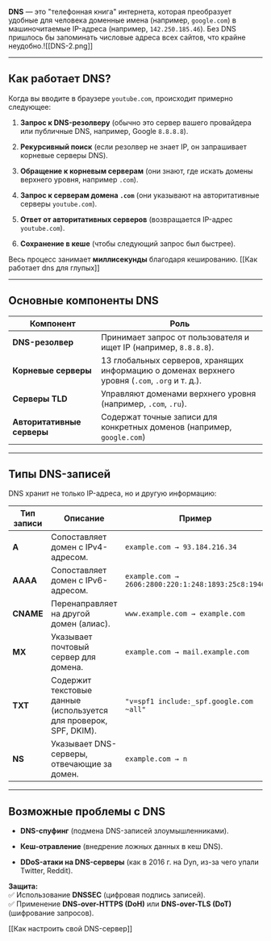 **DNS** — это "телефонная книга" интернета, которая преобразует удобные для человека доменные имена (например, `google.com`) в машиночитаемые IP-адреса (например, `142.250.185.46`). Без DNS пришлось бы запоминать числовые адреса всех сайтов, что крайне неудобно.![[DNS-2.png]]
- --
## **Как работает DNS?**

Когда вы вводите в браузере `youtube.com`, происходит примерно следующее:

1. **Запрос к DNS-резолверу** (обычно это сервер вашего провайдера или публичные DNS, например, Google `8.8.8.8`).
    
2. **Рекурсивный поиск** (если резолвер не знает IP, он запрашивает корневые серверы DNS).
    
3. **Обращение к корневым серверам** (они знают, где искать домены верхнего уровня, например `.com`).
    
4. **Запрос к серверам домена `.com`** (они указывают на авторитативные серверы `youtube.com`).
    
5. **Ответ от авторитативных серверов** (возвращается IP-адрес `youtube.com`).
    
6. **Сохранение в кеше** (чтобы следующий запрос был быстрее).
    

Весь процесс занимает **миллисекунды** благодаря кешированию.
[[Как работает dns для глупых]]

- --
## **Основные компоненты DNS**

|Компонент|Роль|
|---|---|
|**DNS-резолвер**|Принимает запрос от пользователя и ищет IP (например, `8.8.8.8`).|
|**Корневые серверы**|13 глобальных серверов, хранящих информацию о доменах верхнего уровня (`.com`, `.org` и т. д.).|
|**Серверы TLD**|Управляют доменами верхнего уровня (например, `.com`, `.ru`).|
|**Авторитативные серверы**|Содержат точные записи для конкретных доменов (например, `google.com`)|
- --
## **Типы DNS-записей**

DNS хранит не только IP-адреса, но и другую информацию:

|Тип записи|Описание|Пример|
|---|---|---|
|**A**|Сопоставляет домен с IPv4-адресом.|`example.com → 93.184.216.34`|
|**AAAA**|Сопоставляет домен с IPv6-адресом.|`example.com → 2606:2800:220:1:248:1893:25c8:1946`|
|**CNAME**|Перенаправляет на другой домен (алиас).|`www.example.com → example.com`|
|**MX**|Указывает почтовый сервер для домена.|`example.com → mail.example.com`|
|**TXT**|Содержит текстовые данные (используется для проверок, SPF, DKIM).|`"v=spf1 include:_spf.google.com ~all"`|
|**NS**|Указывает DNS-серверы, отвечающие за домен.|`example.com → n`|
- --
## **Возможные проблемы с DNS**

- **DNS-спуфинг** (подмена DNS-записей злоумышленниками).
    
- **Кеш-отравление** (внедрение ложных данных в кеш DNS).
    
- **DDoS-атаки на DNS-серверы** (как в 2016 г. на Dyn, из-за чего упали Twitter, Reddit).
    

**Защита:**  
✅ Использование **DNSSEC** (цифровая подпись записей).  
✅ Применение **DNS-over-HTTPS (DoH)** или **DNS-over-TLS (DoT)** (шифрование запросов).

[[Как настроить свой DNS-сервер]]